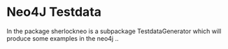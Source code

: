 # Neo4J Testdata

In the package sherlockneo is a subpackage TestdataGenerator which will produce some examples in the neo4j ..